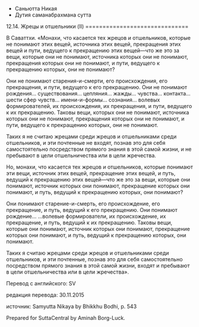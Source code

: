 









* Саньютта Никая
* Дутия саманабрахмана сутта


12\.14\. Жрецы и отшельники \(II\)
\=\=\=\=\=\=\=\=\=\=\=\=\=\=\=\=\=\=\=\=\=\=\=\=\=\=\=\=\=\=



В Саваттхи\. «Монахи, что касается тех жрецов и отшельников, которые не понимают этих вещей, источника этих вещей, прекращения этих вещей и пути, ведущего к прекращению этих вещей—что же это за вещи, которые они не понимают, источника которых они не понимают, прекращения которых они не понимают, и пути, ведущего к прекращению которых, они не понимают?


Они не понимают старения\-и\-смерти, его происхождения, его прекращения, и пути, ведущего к его прекращению\. Они не понимают рождения… cуществования… цепляния… жажды… чувства… контакта… шести сфер чувств… имени\-и\-формы… сознания… волевых формирователей, их происхождения, их прекращения, и пути, ведущего к их прекращению\. Таковы вещи, которых они не понимают, источника которых они не понимают, прекращения которых они не понимают, и пути, ведущего к прекращению которых, они не понимают\.


Таких я не считаю жрецами среди жрецов и отшельниками среди отшельников, и эти почтенные не входят, познав это для себя самостоятельно посредством прямого знания в этой самой жизни, и не пребывают в цели отшельничества или в цели жречества\.


Но, монахи, что касается тех жрецов и отшельников, которые понимают эти вещи, источник этих вещей, прекращение этих вещей, и путь, ведущий к прекращению этих вещей—что же это за вещи, которые они понимают, источник которых они понимают, прекращение которых они понимают, и путь, ведущий к прекращению которых, они понимают?


Они понимают старение\-и\-смерть, его происхождение, его прекращение, и путь, ведущий к его прекращению\. Они понимают рождение… …волевые формирователи, их происхождение, их прекращение, и путь, ведущий к их прекращению\. Таковы вещи, которые они понимают, источник которых они понимают, прекращение которых они понимают, и путь, ведущий к прекращению которых, они понимают\.


Таких я считаю жрецами среди жрецов и отшельниками среди отшельников, и эти почтенные, познав это для себя самостоятельно посредством прямого знания в этой самой жизни, входят и пребывают в цели отшельничества или в цели жречества»\.



Перевод с английского: SV


редакция перевода: 30\.11\.2015


источник: Samyutta Nikaya by Bhikkhu Bodhi, p\. 543


Prepared for SuttaCentral by Aminah Borg\-Luck\.






